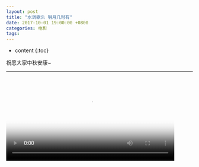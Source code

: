 ```yaml
---
layout: post
title: "水调歌头 明月几时有"
date: 2017-10-01 19:00:00 +0800 
categories: 电影
tags: 
---
```

* content
{:toc}

祝愿大家中秋安康~

---

<!-- more -->

<div>
<video id='movie1' width='90%' controls poster='http://ovwkcbdpf.bkt.clouddn.com/image/movie/%E4%B8%AD%E7%A7%8B01.png'>
    <source src='http://ovwkcbdpf.bkt.clouddn.com/image/movie/%E4%BD%86%E6%84%BF%E4%BA%BA%E9%95%BF%E4%B9%85.mp4' type = 'video/webm'>
    Your browser does not support the video tag.
</video>
</div>
<script type='text/javascript'>document.getElementById('movie1').style.height=document.getElementById('movie1').scrollWidth*0.8+'px'</script>
